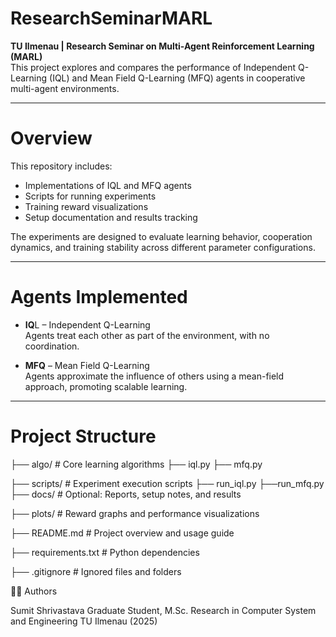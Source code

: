 # ResearchSeminarMARL

**TU Ilmenau | Research Seminar on Multi-Agent Reinforcement Learning (MARL)**  
This project explores and compares the performance of Independent Q-Learning (IQL) and Mean Field Q-Learning (MFQ) agents in cooperative multi-agent environments.

---

# Overview

This repository includes:
- Implementations of IQL and MFQ agents
- Scripts for running experiments
- Training reward visualizations
- Setup documentation and results tracking

The experiments are designed to evaluate learning behavior, cooperation dynamics, and training stability across different parameter configurations.

---

# Agents Implemented

- **IQ**L – Independent Q-Learning  
  Agents treat each other as part of the environment, with no coordination.
  
- **MFQ** – Mean Field Q-Learning  
  Agents approximate the influence of others using a mean-field approach, promoting scalable learning.

---

# Project Structure
├── algo/ # Core learning algorithms
 ├── iql.py
 ├── mfq.py


├── scripts/ # Experiment execution scripts
 ├── run_iql.py
 ├──run_mfq.py
 ├── docs/ # Optional: Reports, setup notes, and results


├── plots/ # Reward graphs and performance visualizations



├── README.md # Project overview and usage guide

├── requirements.txt # Python dependencies

├── .gitignore # Ignored files and folders

👨‍💻 Authors

Sumit Shrivastava
Graduate Student, M.Sc. Research in Computer System and Engineering
TU Ilmenau (2025)
